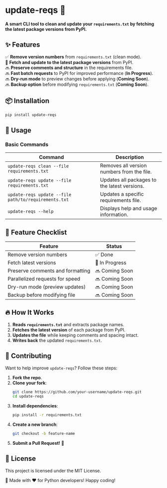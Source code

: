 # update-reqs 🚀  

**A smart CLI tool to clean and update your `requirements.txt` by fetching the latest package versions from PyPI.**  

## ✨ Features  
✅ **Remove version numbers** from `requirements.txt` (clean mode).  
🚧 **Fetch and update to the latest package versions** from PyPI.  
🔜 **Preserve comments and structure** in the requirements file.  
🔜 **Fast batch requests** to PyPI for improved performance (**In Progress**).  
🔜 **Dry-run mode** to preview changes before applying (**Coming Soon**).  
🔜 **Backup option** before modifying `requirements.txt` (**Coming Soon**).  

## 📦 Installation  

```sh
pip install update-reqs
```

## 🚀 Usage  

### **Basic Commands**  

| Command | Description |
|---------|-------------|
| `update-reqs clean --file requirements.txt` | Removes all version numbers from the file. |
| `update-reqs update --file requirements.txt` | Updates all packages to the latest versions. |
| `update-reqs update --file path/to/requirements.txt` | Updates a specific requirements file. |
| `update-reqs --help` | Displays help and usage information. |

## 📌 Feature Checklist  
| Feature | Status |
|---------|--------|
| Remove version numbers | ✅ Done |
| Fetch latest versions | 🚧 In Progress |
| Preserve comments and formatting | 🔜 Coming Soon |
| Parallelized requests for speed | 🔜 Coming Soon |
| Dry-run mode (preview updates) | 🔜 Coming Soon |
| Backup before modifying file | 🔜 Coming Soon |

## 🔥 How It Works  
1. **Reads `requirements.txt`** and extracts package names.  
2. **Fetches the latest version** of each package from PyPI.  
3. **Updates the file** while keeping comments and spacing intact.  
4. **Writes back** the updated `requirements.txt`.  

## 🤝 Contributing  
Want to help improve `update-reqs`? Follow these steps:  

1. **Fork the repo**.  
2. **Clone your fork**:  
   ```sh
   git clone https://github.com/your-username/update-reqs.git
   cd update-reqs
   ```  
3. **Install dependencies**:  
   ```sh
   pip install -r requirements.txt
   ```  
4. **Create a new branch**:  
   ```sh
   git checkout -b feature-name
   ```  
5. **Submit a Pull Request!** 🚀  

## 📜 License  
This project is licensed under the MIT License.  

🔹 Made with ❤️ for Python developers! Happy coding!  
```
